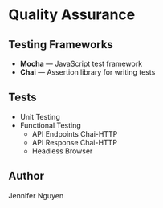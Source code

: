 # Quality Assurance

## Testing Frameworks
- **Mocha** — JavaScript test framework
- **Chai** — Assertion library for writing tests

## Tests
- Unit Testing
- Functional Testing
  - API Endpoints Chai-HTTP
  - API Response Chai-HTTP
  - Headless Browser

## Author
Jennifer Nguyen